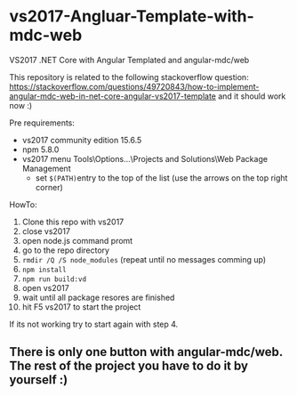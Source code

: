# vs2017-Angluar-Template-with-mdc-web
VS2017 .NET Core with Angular Templated and angular-mdc/web

This repository is related to the following stackoverflow question:
https://stackoverflow.com/questions/49720843/how-to-implement-angular-mdc-web-in-net-core-angular-vs2017-template
and it should work now :)

Pre requirements:
* vs2017 community edition 15.6.5
* npm 5.8.0
* vs2017 menu Tools\Options...\Projects and Solutions\Web Package Management
  * set `$(PATH)`entry to the top of the list (use the arrows on the top right corner)

HowTo:

1. Clone this repo with vs2017
2. close vs2017
3. open node.js command promt
4. go to the repo directory
5. `rmdir /Q /S node_modules` (repeat until no messages comming up)
6. `npm install`
7. `npm run build:vd`
8. open vs2017
9. wait until all package resores are finished
7. hit F5 vs2017 to start the project

If its not working try to start again with step 4.

## There is only one button with angular-mdc/web. The rest of the project you have to do it by yourself :)